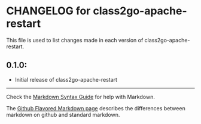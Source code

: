 # CHANGELOG for class2go-apache-restart

This file is used to list changes made in each version of class2go-apache-restart.

## 0.1.0:

* Initial release of class2go-apache-restart

- - - 
Check the [Markdown Syntax Guide](http://daringfireball.net/projects/markdown/syntax) for help with Markdown.

The [Github Flavored Markdown page](http://github.github.com/github-flavored-markdown/) describes the differences between markdown on github and standard markdown.
